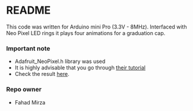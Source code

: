 # README #
This code was written for Arduino mini Pro (3.3V - 8MHz). Interfaced with Neo Pixel LED rings it plays four animations for a graduation cap.

### Important note ###

* Adafruit_NeoPixel.h library was used
* It is highly advisable that you go through [their tutorial](https://learn.adafruit.com/adafruit-neopixel-uberguide/overview)
* Check the result [here](https://www.youtube.com/watch?v=Bh-glHXmJ-Q). 

### Repo owner ###
* Fahad Mirza
